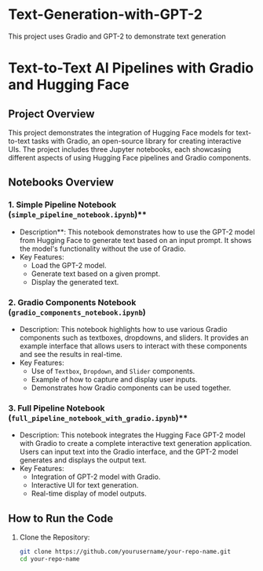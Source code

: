 # Text-Generation-with-GPT-2
This project uses Gradio and GPT-2 to demonstrate text generation
# Text-to-Text AI Pipelines with Gradio and Hugging Face



## Project Overview

This project demonstrates the integration of Hugging Face models for text-to-text tasks with Gradio, an open-source library for creating interactive UIs. The project includes three Jupyter notebooks, each showcasing different aspects of using Hugging Face pipelines and Gradio components.

## Notebooks Overview

### 1. Simple Pipeline Notebook (`simple_pipeline_notebook.ipynb`)**
   - Description**: This notebook demonstrates how to use the GPT-2 model from Hugging Face to generate text based on an input prompt. It shows the model's functionality without the use of Gradio.
   - Key Features:
     - Load the GPT-2 model.
     - Generate text based on a given prompt.
     - Display the generated text.

### 2. **Gradio Components Notebook (`gradio_components_notebook.ipynb`)**
   - Description: This notebook highlights how to use various Gradio components such as textboxes, dropdowns, and sliders. It provides an example interface that allows users to interact with these components and see the results in real-time.
   - Key Features:
     - Use of `Textbox`, `Dropdown`, and `Slider` components.
     - Example of how to capture and display user inputs.
     - Demonstrates how Gradio components can be used together.

### 3. Full Pipeline Notebook (`full_pipeline_notebook_with_gradio.ipynb`)**
   - Description: This notebook integrates the Hugging Face GPT-2 model with Gradio to create a complete interactive text generation application. Users can input text into the Gradio interface, and the GPT-2 model generates and displays the output text.
   - Key Features:
     - Integration of GPT-2 model with Gradio.
     - Interactive UI for text generation.
     - Real-time display of model outputs.

## How to Run the Code

1. Clone the Repository:
   ```bash
   git clone https://github.com/yourusername/your-repo-name.git
   cd your-repo-name
